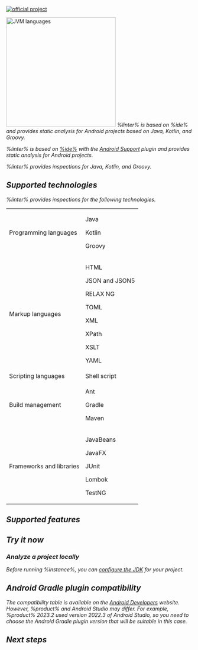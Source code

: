 [//]: # (title: Qodana Community for Android)

[![official project](https://jb.gg/badges/official-flat-square.svg)](https://confluence.jetbrains.com/display/ALL/JetBrains+on+GitHub)

<img src="jvm.png" dark-src="jvm_dark.png" alt="JVM languages" width="296"/>

<var name="linter" value="Qodana Community for Android"/>
<var name="ide" value="IntelliJ IDEA"/>
<var name="tech" value="jvm"/>
<var name="docker-image" value="jetbrains/qodana-jvm-android:2023.3"/>
<var name="config-file" value="qodana-jvm-android-docker-readme.topic"/>
<var name="android-developers-website" value="https://developer.android.com/build/releases/gradle-plugin#android_gradle_plugin_and_android_studio_compatibility"/>
<link-summary>%linter% is based on %ide% and provides static analysis for Android projects based on 
Java, Kotlin, and Groovy.</link-summary>


%linter% is based on [%ide%](https://www.jetbrains.com/idea/) with the [Android Support](https://plugins.jetbrains.com/plugin/1792-android-support) plugin and provides static analysis for Android projects. <include from="lib_qd.topic" element-id="linter-intro"/>

%linter% provides inspections for Java, Kotlin, and Groovy.

## Supported technologies

%linter% provides inspections for the following technologies.

<table style="none">
    <tr>
        <td>Programming languages</td>
        <td>
            <p>Java</p>
            <p>Kotlin</p>
            <p>Groovy</p>
        </td>
    </tr>
    <tr>
        <td>Markup languages</td>
        <td>
            <p>HTML</p>
            <p>JSON and JSON5</p>
            <p>RELAX NG</p>
            <p>TOML</p>
            <p>XML</p>
            <p>XPath</p>
            <p>XSLT</p>
            <p>YAML</p>
        </td>
    </tr>
    <tr>
        <td>Scripting languages</td>
        <td>Shell script</td>
    </tr>
    <tr>
        <td>Build management</td>
        <td>
            <p>Ant</p>
            <p>Gradle</p>
            <p>Maven</p>
        </td>
    </tr>
    <tr>
        <td>Frameworks and libraries</td>
        <td>
            <p>JavaBeans</p>
            <p>JavaFX</p>
            <p>JUnit</p>
            <p>Lombok</p>
            <p>TestNG</p>
        </td>
    </tr>
</table>

## Supported features

<include from="lib_qd.topic" element-id="linters-supported-features" use-filter="empty,community"/>

## Try it now

### Analyze a project locally

<note>Before running %instance%, you can <a href="configure-jdk.md">configure the JDK</a> for your project.</note>

<include from="lib_qd.topic" element-id="root-and-non-root-users-info-bubble"></include>

<p><include from="lib_qd.topic" element-id="qodana-cli-quickstart" use-filter="non-php,jvm-only,jvm-php,non-gs,other,empty"/></p>

## Android Gradle plugin compatibility

The compatibility table is available on the [Android Developers](%android-developers-website%) website.
However, %product% and Android Studio may differ. For example, %product% 2023.2 used version 2022.3 of Android Studio, 
so you need to choose the Android Gradle plugin version that will be suitable in this case.

## Next steps

<include from="lib_qd.topic" element-id="linter-next-steps-footer" use-filter="empty"/>